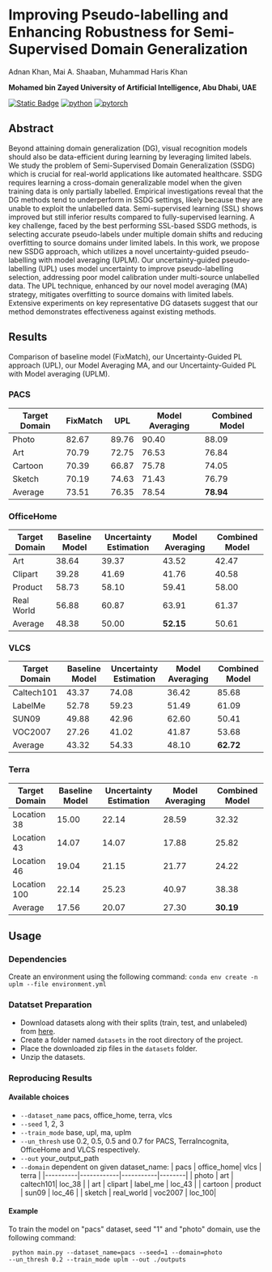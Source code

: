 # Improving Pseudo-labelling and Enhancing Robustness for Semi-Supervised Domain Generalization
Adnan Khan, Mai A. Shaaban, Muhammad Haris Khan

**Mohamed bin Zayed University of Artificial Intelligence, Abu Dhabi, UAE**

[![Static Badge](https://img.shields.io/badge/Paper-Link-yellowgreen?link=https%3A%2F%2Fzenodo.org%2Frecords%2F10104139)]()
[![python](https://img.shields.io/badge/Python-3.8-3776AB.svg?style=flat&logo=python&logoColor=white)](https://www.python.org)
[![pytorch](https://img.shields.io/badge/PyTorch-1.12.1-EE4C2C.svg?style=flat&logo=pytorch)](https://pytorch.org)

## Abstract

Beyond attaining domain generalization (DG), visual recognition models should also be data-efficient during learning by leveraging limited labels. We study the problem of Semi-Supervised Domain Generalization (SSDG) which is crucial for real-world applications like automated healthcare. SSDG requires learning a cross-domain generalizable model when the given training data is only partially labelled. Empirical investigations reveal that the DG methods tend to underperform in SSDG settings, likely because they are unable to exploit the unlabelled data. Semi-supervised learning (SSL) shows improved but still inferior results compared to fully-supervised learning. A key challenge, faced by the best performing SSL-based SSDG methods, is selecting accurate pseudo-labels under multiple domain shifts and reducing overfitting to source domains under limited labels. In this work, we propose new SSDG approach, which utilizes a novel uncertainty-guided pseudo-labelling with model averaging (UPLM). Our uncertainty-guided pseudo-labelling (UPL) uses model uncertainty to improve pseudo-labelling selection, addressing poor model calibration under multi-source unlabelled data. The UPL technique, enhanced by our novel model averaging (MA) strategy, mitigates overfitting to source domains with limited labels. Extensive experiments on key representative DG datasets suggest that our method demonstrates effectiveness against existing methods.

## Results
Comparison of baseline model (FixMatch), our Uncertainty-Guided PL approach (UPL), our Model Averaging MA, and our Uncertainty-Guided PL with Model averaging (UPLM).

### PACS

| Target Domain | FixMatch | UPL | Model Averaging | Combined Model |
| --- | --- | --- | --- | --- |
| Photo   | 82.67 | 89.76 | 90.40 | 88.09 |
| Art     | 70.79 | 72.75 | 76.53 | 76.84 |
| Cartoon | 70.39 | 66.87 | 75.78 | 74.05 |
| Sketch  | 70.19 | 74.63 | 71.43 | 76.79 |
| Average | 73.51 | 76.35 | 78.54 | **78.94** |

### OfficeHome

| Target Domain | Baseline Model | Uncertainty Estimation | Model Averaging | Combined Model |
| --- | --- | --- | --- | --- |
| Art         | 38.64 | 39.37 | 43.52 | 42.47 |
| Clipart     | 39.28 | 41.69 | 41.76 | 40.58 |
| Product     | 58.73 | 58.10 | 59.41 | 58.00 |
| Real World  | 56.88 | 60.87 | 63.91 | 61.37 |
| Average | 48.38 | 50.00 | **52.15** | 50.61 |

### VLCS

| Target Domain | Baseline Model | Uncertainty Estimation | Model Averaging | Combined Model |
| --- | --- | --- | --- | --- |
| Caltech101  | 43.37 | 74.08 | 36.42 | 85.68 |
| LabelMe     | 52.78 | 59.23 | 51.49 | 61.09 |
| SUN09       | 49.88 | 42.96 | 62.60 | 50.41 |
| VOC2007     | 27.26 | 41.02 | 41.87 | 53.68 |
| Average     | 43.32 | 54.33 | 48.10 | **62.72** |

### Terra

| Target Domain | Baseline Model | Uncertainty Estimation | Model Averaging | Combined Model |
| --- | --- | --- | --- | --- |
| Location 38       | 15.00 | 22.14 | 28.59 | 32.32 |
| Location 43       | 14.07 | 14.07 | 17.88 | 25.82 |
| Location 46       | 19.04 | 21.15 | 21.77 | 24.22 |
| Location 100      | 22.14 | 25.23 | 40.97 | 38.38 |
| Average           | 17.56 | 20.07 | 27.30 | **30.19** |

## Usage

### Dependencies
Create an environment using the following command: ```conda env create -n uplm --file environment.yml```

### Datatset Preparation
- Download datasets along with their splits (train, test, and unlabeled) from [here](https://mbzuaiac-my.sharepoint.com/:f:/g/personal/mai_kassem_mbzuai_ac_ae/EsC7ID7TDMNDi9m3O7evTYsBDOjeQG-adN4BPaeSfdqiaQ?e=jNPqRu).
- Create a folder named ```datasets``` in the root directory of the project.
- Place the downloaded zip files in the ```datasets``` folder.
- Unzip the datasets.

### Reproducing Results
#### Available choices
- ```--dataset_name``` pacs, office_home, terra, vlcs 
- ```--seed``` 1, 2, 3 
- ```--train_mode``` base, upl, ma, uplm
- ```--un_thresh``` use 0.2, 0.5, 0.5 and 0.7 for PACS, TerraIncognita, OfficeHome and VLCS respectively.
- ```--out``` your_output_path
- ```--domain``` dependent on given dataset_name:
  |    pacs  | office_home|   vlcs    |  terra |
  |----------|------------|-----------|--------|
  | photo    | art        | caltech101| loc_38 |
  | art      | clipart    | label_me  | loc_43 |
  | cartoon  | product    | sun09     | loc_46 |
  | sketch   | real_world | voc2007   | loc_100|

 #### Example 
To train the model on "pacs" dataset, seed "1" and "photo" domain, use the following command:

 <code> python main.py --dataset_name=pacs --seed=1 --domain=photo --un_thresh 0.2 --train_mode uplm --out ./outputs </code>



